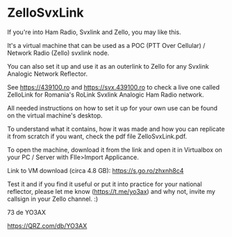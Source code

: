 # ZelloSvxLink
If you're into Ham Radio, Svxlink and Zello, you may like this.

It's a virtual machine that can be used as a POC (PTT Over Cellular) / Network Radio (Zello) svxlink node.

You can also set it up and use it as an outerlink to Zello for any Svxlink Analogic Network Reflector.

See https://439100.ro and https://svx.439100.ro to check a live one called ZelloLink for Romania's RoLink Svxlink Analogic Ham Radio network.

All needed instructions on how to set it up for your own use can be found on the virtual machine's desktop.

To understand what it contains, how it was made and how you can replicate it from scratch if you want, check the pdf file ZelloSvxLink.pdf.

To open the machine, download it from the link and open it in Virtualbox on your PC / Server with FIle>Import Applicance.

Link to VM download (circa 4.8 GB): https://s.go.ro/zhxnh8c4

Test it and if you find it useful or put it into practice for your national reflector, please let me know (https://t.me/yo3ax) and why not, invite my callsign in your Zello channel. :)

73 de YO3AX

https://QRZ.com/db/YO3AX
